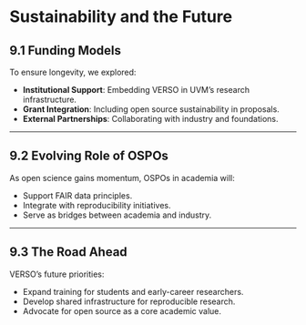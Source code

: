# Sustainability and the Future

## **9.1 Funding Models**
To ensure longevity, we explored:
- **Institutional Support**: Embedding VERSO in UVM’s research infrastructure.
- **Grant Integration**: Including open source sustainability in proposals.
- **External Partnerships**: Collaborating with industry and foundations.

---

## **9.2 Evolving Role of OSPOs**
As open science gains momentum, OSPOs in academia will:
- Support FAIR data principles.
- Integrate with reproducibility initiatives.
- Serve as bridges between academia and industry.

---

## **9.3 The Road Ahead**
VERSO’s future priorities:
- Expand training for students and early-career researchers.
- Develop shared infrastructure for reproducible research.
- Advocate for open source as a core academic value.